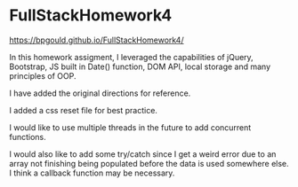 # FullStackHomework4
https://bpgould.github.io/FullStackHomework4/

In this homework assigment, I leveraged the capabilities of jQuery, Bootstrap, JS built in Date() function, DOM API, local storage
and many principles of OOP.

I have added the original directions for reference.

I added a css reset file for best practice.

I would like to use multiple threads in the future to add concurrent functions.

I would also like to add some try/catch since I get a weird error due to an array not finishing being populated before 
the data is used somewhere else. I think a callback function may be necessary.
